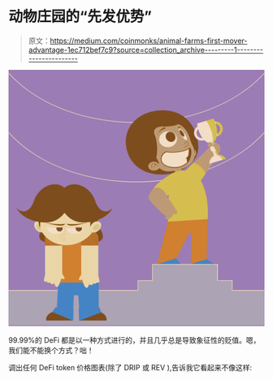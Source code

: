 # 动物庄园的“先发优势”

> 原文：<https://medium.com/coinmonks/animal-farms-first-mover-advantage-1ec712bef7c9?source=collection_archive---------1----------------------->

![](img/71b5d63bb4af6ce287c4f724954e1b4e.png)

99.99%的 DeFi 都是以一种方式进行的，并且几乎总是导致象征性的贬值。嗯，我们能不能换个方式？咄！

调出任何 DeFi token 价格图表(除了 DRIP 或 REV ),告诉我它看起来不像这样: